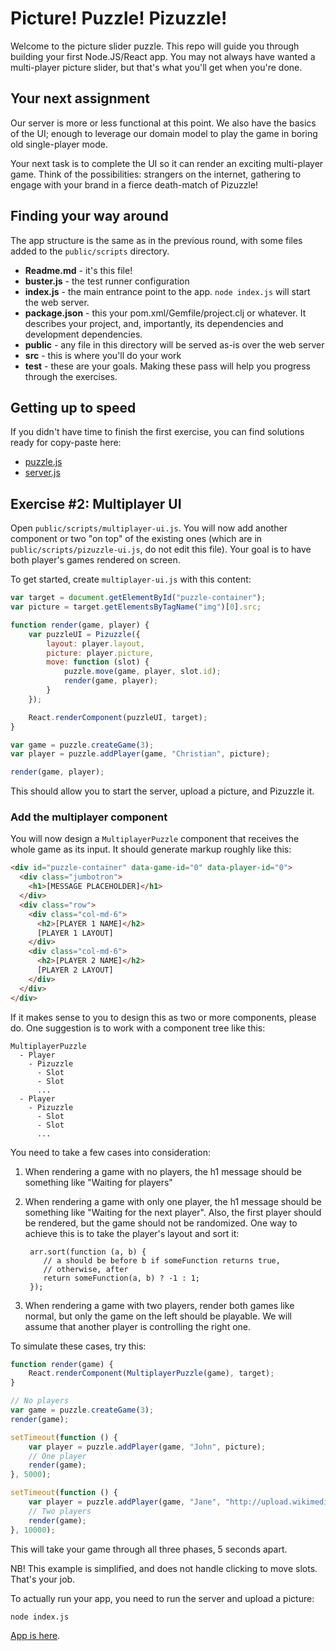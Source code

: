 # Picture! Puzzle! Pizuzzle!

Welcome to the picture slider puzzle. This repo will guide you through building
your first Node.JS/React app. You may not always have wanted a multi-player
picture slider, but that's what you'll get when you're done.

## Your next assignment

Our server is more or less functional at this point. We also have the basics of
the UI; enough to leverage our domain model to play the game in boring old
single-player mode.

Your next task is to complete the UI so it can render an exciting multi-player
game. Think of the possibilities: strangers on the internet, gathering to engage
with your brand in a fierce death-match of Pizuzzle!

## Finding your way around

The app structure is the same as in the previous round, with some files added to
the `public/scripts` directory.

* **Readme.md** - it's this file!
* **buster.js** - the test runner configuration
* **index.js** - the main entrance point to the app. `node index.js` will start
  the web server.
* **package.json** - this your pom.xml/Gemfile/project.clj or whatever. It
  describes your project, and, importantly, its dependencies and development
  dependencies.
* **public** - any file in this directory will be served as-is over the web server
* **src** - this is where you'll do your work
* **test** - these are your goals. Making these pass will help you progress
  through the exercises.

## Getting up to speed

If you didn't have time to finish the first exercise, you can find solutions
ready for copy-paste here:

* [puzzle.js](https://gist.github.com/cjohansen/f5d0908eb4c92f00d877)
* [server.js](https://gist.github.com/cjohansen/5d487c4f701d53a0989e)

## Exercise #2: Multiplayer UI

Open `public/scripts/multiplayer-ui.js`. You will now add another component or
two "on top" of the existing ones (which are in `public/scripts/pizuzzle-ui.js`,
do not edit this file). Your goal is to have both player's games rendered on
screen.

To get started, create `multiplayer-ui.js` with this content:

```js
var target = document.getElementById("puzzle-container");
var picture = target.getElementsByTagName("img")[0].src;

function render(game, player) {
    var puzzleUI = Pizuzzle({
        layout: player.layout,
        picture: player.picture,
        move: function (slot) {
            puzzle.move(game, player, slot.id);
            render(game, player);
        }
    });

    React.renderComponent(puzzleUI, target);
}

var game = puzzle.createGame(3);
var player = puzzle.addPlayer(game, "Christian", picture);

render(game, player);
```

This should allow you to start the server, upload a picture, and Pizuzzle it.

### Add the multiplayer component

You will now design a `MultiplayerPuzzle` component that receives the whole game
as its input. It should generate markup roughly like this:

```html
<div id="puzzle-container" data-game-id="0" data-player-id="0">
  <div class="jumbotron">
    <h1>[MESSAGE PLACEHOLDER]</h1>
  </div>
  <div class="row">
    <div class="col-md-6">
      <h2>[PLAYER 1 NAME]</h2>
      [PLAYER 1 LAYOUT]
    </div>
    <div class="col-md-6">
      <h2>[PLAYER 2 NAME]</h2>
      [PLAYER 2 LAYOUT]
    </div>
  </div>
</div>
```

If it makes sense to you to design this as two or more components, please do.
One suggestion is to work with a component tree like this:

```text
MultiplayerPuzzle
  - Player
    - Pizuzzle
      - Slot
      - Slot
      ...
  - Player
    - Pizuzzle
      - Slot
      - Slot
      ...
```

You need to take a few cases into consideration:

1. When rendering a game with no players, the h1 message should be something
   like "Waiting for players"

2. When rendering a game with only one player, the h1 message should be
   something like "Waiting for the next player". Also, the first player should
   be rendered, but the game should not be randomized. One way to achieve this
   is to take the player's layout and sort it:

        arr.sort(function (a, b) {
           // a should be before b if someFunction returns true,
           // otherwise, after
           return someFunction(a, b) ? -1 : 1;
        });

3. When rendering a game with two players, render both games like normal, but
   only the game on the left should be playable. We will assume that another
   player is controlling the right one.

To simulate these cases, try this:

```js
function render(game) {
    React.renderComponent(MultiplayerPuzzle(game), target);
}

// No players
var game = puzzle.createGame(3);
render(game);

setTimeout(function () {
    var player = puzzle.addPlayer(game, "John", picture);
    // One player
    render(game);
}, 5000);

setTimeout(function () {
    var player = puzzle.addPlayer(game, "Jane", "http://upload.wikimedia.org/wikipedia/commons/4/4c/Lolcat.jpg");
    // Two players
    render(game);
}, 10000);
```

This will take your game through all three phases, 5 seconds apart.

NB! This example is simplified, and does not handle clicking to move slots.
That's your job.

To actually run your app, you need to run the server and upload a picture:

```sh
node index.js
```

[App is here](http://localhost:3000/).
